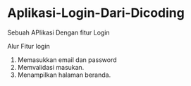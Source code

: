 # Aplikasi-Login-Dari-Dicoding
Sebuah APlikasi Dengan fitur Login

Alur Fitur login
1. Memasukkan email dan password
2. Memvalidasi masukan.
3. Menampilkan halaman beranda.
